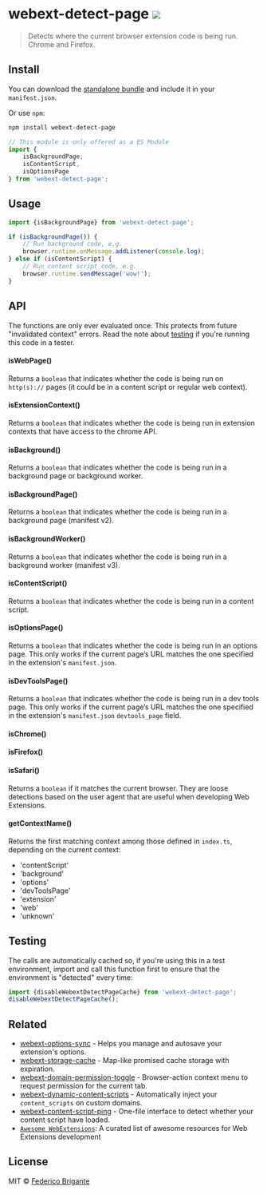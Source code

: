 # webext-detect-page [![](https://img.shields.io/npm/v/webext-detect-page.svg)](https://www.npmjs.com/package/webext-detect-page)

> Detects where the current browser extension code is being run. Chrome and Firefox.

## Install

You can download the [standalone bundle](https://bundle.fregante.com/?pkg=webext-detect-page&global=window) and include it in your `manifest.json`.

Or use `npm`:

```sh
npm install webext-detect-page
```

```js
// This module is only offered as a ES Module
import {
	isBackgroundPage,
	isContentScript,
	isOptionsPage
} from 'webext-detect-page';
```

## Usage

```js
import {isBackgroundPage} from 'webext-detect-page';

if (isBackgroundPage()) {
	// Run background code, e.g.
	browser.runtime.onMessage.addListener(console.log);
} else if (isContentScript) {
	// Run content script code, e.g.
	browser.runtime.sendMessage('wow!');
}
```

## API

The functions are only ever evaluated once. This protects from future "invalidated context" errors. Read the note about [testing](#testing) if you're running this code in a tester.

#### isWebPage()

Returns a `boolean` that indicates whether the code is being run on `http(s)://` pages (it could be in a content script or regular web context).

#### isExtensionContext()

Returns a `boolean` that indicates whether the code is being run in extension contexts that have access to the chrome API.

#### isBackground()

Returns a `boolean` that indicates whether the code is being run in a background page or background worker.

#### isBackgroundPage()

Returns a `boolean` that indicates whether the code is being run in a background page (manifest v2).

#### isBackgroundWorker()

Returns a `boolean` that indicates whether the code is being run in a background worker (manifest v3).

#### isContentScript()

Returns a `boolean` that indicates whether the code is being run in a content script.

#### isOptionsPage()

Returns a `boolean` that indicates whether the code is being run in an options page. This only works if the current page’s URL matches the one specified in the extension's `manifest.json`.

#### isDevToolsPage()

Returns a `boolean` that indicates whether the code is being run in a dev tools page. This only works if the current page’s URL matches the one specified in the extension's `manifest.json` `devtools_page` field.

#### isChrome()
#### isFirefox()
#### isSafari()

Returns a `boolean` if it matches the current browser. They are loose detections based on the user agent that are useful when developing Web Extensions.

#### getContextName()

Returns the first matching context among those defined in `index.ts`, depending on the current context:

- 'contentScript'
- 'background'
- 'options'
- 'devToolsPage'
- 'extension'
- 'web'
- 'unknown'

## Testing

The calls are automatically cached so, if you're using this in a test environment, import and call this function first to ensure that the environment is "detected" every time:

```js
import {disableWebextDetectPageCache} from 'webext-detect-page';
disableWebextDetectPageCache();
```

## Related

- [webext-options-sync](https://github.com/fregante/webext-options-sync) - Helps you manage and autosave your extension's options.
- [webext-storage-cache](https://github.com/fregante/webext-storage-cache) - Map-like promised cache storage with expiration.
- [webext-domain-permission-toggle](https://github.com/fregante/webext-domain-permission-toggle) - Browser-action context menu to request permission for the current tab.
- [webext-dynamic-content-scripts](https://github.com/fregante/webext-dynamic-content-scripts) - Automatically inject your `content_scripts` on custom domains.
- [webext-content-script-ping](https://github.com/fregante/webext-content-script-ping) - One-file interface to detect whether your content script have loaded.
- [`Awesome WebExtensions`](https://github.com/fregante/Awesome-WebExtensions): A curated list of awesome resources for Web Extensions development

## License

MIT © [Federico Brigante](https://fregante.com)
